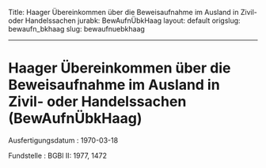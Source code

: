 Title: Haager Übereinkommen über die Beweisaufnahme im Ausland in Zivil- oder Handelssachen
jurabk: BewAufnÜbkHaag
layout: default
origslug: bewaufn_bkhaag
slug: bewaufnuebkhaag

---

# Haager Übereinkommen über die Beweisaufnahme im Ausland in Zivil- oder Handelssachen (BewAufnÜbkHaag)

Ausfertigungsdatum
:   1970-03-18

Fundstelle
:   BGBl II: 1977, 1472

